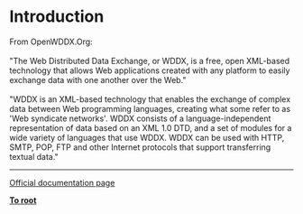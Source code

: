 # Introduction



From OpenWDDX.Org:<br><br>"The Web Distributed Data Exchange, or WDDX, is a free, open XML-based technology that allows Web applications created with any platform to easily exchange data with one another over the Web."<br><br>"WDDX is an XML-based technology that enables the exchange of complex data between Web programming languages, creating what some refer to as &apos;Web syndicate networks&apos;. WDDX consists of a language-independent representation of data based on an XML 1.0 DTD, and a set of modules for a wide variety of languages that use WDDX. WDDX can be used with HTTP, SMTP, POP, FTP and other Internet protocols that support transferring textual data."  

---

[Official documentation page](https://www.php.net/manual/en/intro.wddx.php)

**[To root](/README.md)**